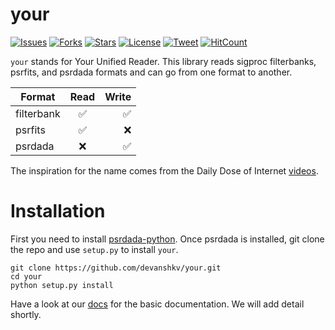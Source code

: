 # your

[![Issues](https://img.shields.io/github/issues/devanshkv/your?style=flat-square)](https://github.com/devanshkv/your/issues)
[![Forks](https://img.shields.io/github/forks/devanshkv/your?style=flat-square)](https://github.com/devanshkv/your/network/members)
[![Stars](https://img.shields.io/github/stars/devanshkv/your?style=flat-square)](https://github.com/devanshkv/your/stargazers)
[![License](https://img.shields.io/github/license/devanshkv/your?style=flat-square)](https://github.com/devanshkv/your/blob/master/LICENSE)
[![Tweet](https://img.shields.io/twitter/url?url=https%3A%2F%2Fgithub.com%2Fdevanshkv%2Fyour)]()
[![HitCount](http://hits.dwyl.com/devanshkv/your.svg)](http://hits.dwyl.com/devanshkv/your)


`your` stands for Your Unified Reader. This library reads sigproc filterbanks, psrfits, and psrdada formats and can go from one format to another.

| Format        | Read                     | Write               |
| ------------- |:-------------:           | -----:              |
| filterbank    | :white_check_mark:       | :white_check_mark:  |
| psrfits       | :white_check_mark:       | :x:                 |
| psrdada       | :x:                      | :white_check_mark:  |

The inspiration for the name comes from the Daily Dose of Internet [videos](https://www.youtube.com/channel/UCdC0An4ZPNr_YiFiYoVbwaw).

# Installation
First you need to install [psrdada-python](https://github.com/AA-ALERT/psrdada-python).
Once psrdada is installed, git clone the repo and use `setup.py` to install `your`.

    git clone https://github.com/devanshkv/your.git
    cd your
    python setup.py install

Have a look at our [docs](https://devanshkv.github.io/your/) for the basic documentation. We will add detail shortly. 